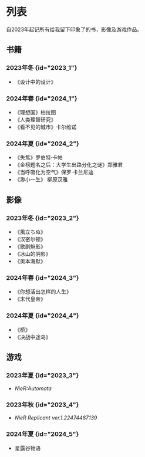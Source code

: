# 列表
自2023年起记所有给我留下印象了的书，影像及游戏作品。

## 书籍

### 2023年冬 {id="2023_1"}
- 《设计中的设计》
### 2024年春 {id="2024_1"}
- 《理想国》柏拉图
- 《人类理智研究》
- 《看不见的城市》卡尔维诺
### 2024年夏 {id="2024_2"}
- 《失焦》罗伯特·卡帕 
- 《金榜题名之后：大学生出路分化之谜》郑雅君
- 《当呼吸化为空气》保罗·卡兰尼迪
- 《渺小一生》 柳原汉雅

## 影像

### 2023年冬 {id="2023_2"}
- 《風立ちぬ》
- 《汉密尔顿》
- 《歌剧魅影》
- 《冰山的阴影》
- 《奥本海默》
### 2024年春 {id="2024_3"}
- 《你想活出怎样的人生》
- 《末代皇帝》
### 2024年夏 {id="2024_4"}
- 《桥》
- 《决战中途岛》

## 游戏

### 2023年夏 {id="2023_3"}
- _NieR:Automata_
### 2023年秋 {id="2023_4"}
- _NieR Replicant ver.1.22474487139_
### 2024年夏 {id="2024_5"}
- 星露谷物语